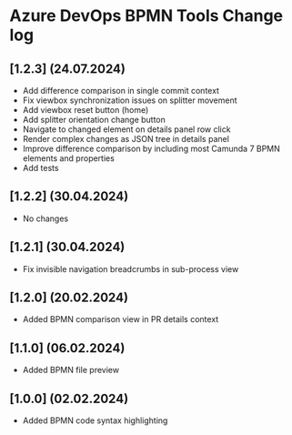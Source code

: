 # Azure DevOps BPMN Tools Change log

## [1.2.3] (24.07.2024)
* Add difference comparison in single commit context
* Fix viewbox synchronization issues on splitter movement
* Add viewbox reset button (home)
* Add splitter orientation change button
* Navigate to changed element on details panel row click
* Render complex changes as JSON tree in details panel
* Improve difference comparison by including most Camunda 7 BPMN elements and properties
* Add tests

## [1.2.2] (30.04.2024)
* No changes

## [1.2.1] (30.04.2024)
* Fix invisible navigation breadcrumbs in sub-process view

## [1.2.0] (20.02.2024)
* Added BPMN comparison view in PR details context

## [1.1.0] (06.02.2024)
* Added BPMN file preview

## [1.0.0] (02.02.2024)
* Added BPMN code syntax highlighting